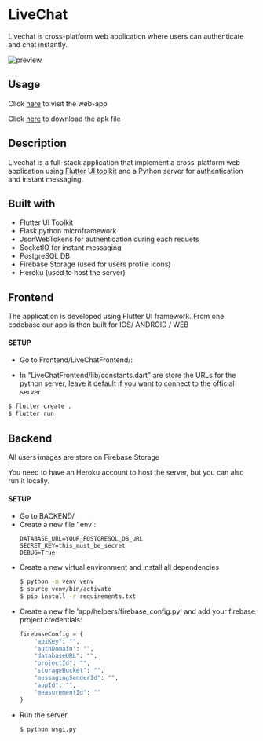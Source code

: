 # LiveChat
Livechat is cross-platform web application where users can authenticate and chat instantly. 

![preview](preview.gif)

## Usage
Click [here](https://manuelarto.github.io/livechat) to visit the web-app

Click [here](https://manuelarto.github.io/livechat/apk) to download the apk file

## Description
Livechat is a full-stack application that implement a cross-platform web application using [Flutter UI toolkit](https://flutter.dev/) and a Python server for authentication and instant messaging.

## Built with
* Flutter UI Toolkit
* Flask python microframework
* JsonWebTokens for authentication during each requets
* SocketIO for instant messaging
* PostgreSQL DB
* Firebase Storage (used for users profile icons)
* Heroku (used to host the server)

## Frontend
The application is developed using Flutter UI framework. From one codebase our app is then built for IOS/ ANDROID / WEB

#### SETUP
* Go to Frontend/LiveChatFrontend/:

* In "LiveChatFrontend/lib/constants.dart" are store the URLs for the python server, leave it default if you want to connect to the official server

```bash
$ flutter create .
$ flutter run 
```

## Backend
All users images are store on Firebase Storage

You need to have an Heroku account to host the server, but you can also run it locally.

#### SETUP
* Go to BACKEND/
* Create a new file '.env':
	```
	DATABASE_URL=YOUR_POSTGRESQL_DB_URL
	SECRET_KEY=this_must_be_secret
	DEBUG=True
	```
* Create a new virtual environment and install all dependencies
	```bash
	$ python -m venv venv
	$ source venv/bin/activate
	$ pip install -r requirements.txt
*  Create a new file 'app/helpers/firebase_config.py' and add your firebase project credentials:
	```python
	firebaseConfig = {
		"apiKey": "",
		"authDomain": "",
		"databaseURL": "",
		"projectId": "",
		"storageBucket": "",
		"messagingSenderId": "",
		"appId": "",
		"measurementId": ""
	}
	```
* Run the server
	```bash
	$ python wsgi.py
	```
